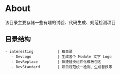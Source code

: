 # About

该目录主要存储一些有趣的试验、代码生成、规范检测项目

## 目录结构

```
- interesting           | 根目录
   - DevLogo            | 生成各个 Module 文字 Logo
   - DevReplace         | 快捷替换组件化模板包名
   - DevStandard        | 项目规范统一检测、生成替换等
```